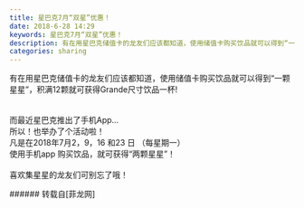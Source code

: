```yaml
---
title: 星巴克7月“双星”优惠！
date: 2018-6-28 14:29
keywords: 星巴克7月“双星”优惠！
description: 有在用星巴克储值卡的龙友们应该都知道，使用储值卡购买饮品就可以得到“一颗星星”，积满12颗就可获得Grande尺寸饮品一杯!而最近星巴克推出了手机App...所以！也举办了个活动啦！凡是在2018年7月2，9，16 和23 日 （每星期一）使用手机app 购买饮品，就可获得“两颗星星”！喜欢集星星的龙友们可别忘了哦！
categories: sharing
---
```

<td class="t_f" id="postmessage_1459801">

有在用星巴克储值卡的龙友们应该都知道，使用储值卡购买饮品就可以得到“一颗星星”，积满12颗就可获得Grande尺寸饮品一杯!<br/>
<br/>
<br/>
而最近星巴克推出了手机App...<br/>
所以！也举办了个活动啦！<br/>
<img alt="" border="0" class="zoom" data-cf-modified-d974b1ae036de792c30f6d32-="" file="http://www.flw.ph/data/appbyme/upload/image/201806/28/Q9XP8W4G0NbH.jpg" id="aimg_I8D9u" lazyloadthumb="1" onclick="" onmouseover="" src="http://www.flw.ph/data/appbyme/upload/image/201806/28/Q9XP8W4G0NbH.jpg"/><br/>
凡是在2018年7月2，9，16 和23 日 （每星期一）<br/>
使用手机app 购买饮品，就可获得“两颗星星”！<br/>
<br/>
喜欢集星星的龙友们可别忘了哦！<br/>
</td>
###### 转载自[菲龙网]